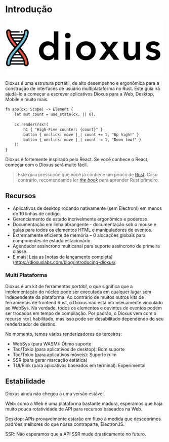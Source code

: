 # Introdução

![dioxuslogo](./images/dioxuslogo_full.png)

Dioxus é uma estrutura portátil, de alto desempenho e ergonômica para a construção de interfaces de usuário multiplataforma no Rust. Este guia irá ajudá-lo a começar a escrever aplicativos Dioxus para a Web, Desktop, Mobile e muito mais.

```rust, no_run
fn app(cx: Scope) -> Element {
    let mut count = use_state(cx, || 0);

    cx.render(rsx!(
        h1 { "High-Five counter: {count}" }
        button { onclick: move |_| count += 1, "Up high!" }
        button { onclick: move |_| count -= 1, "Down low!" }
    ))
}
```

Dioxus é fortemente inspirado pelo React. Se você conhece o React, começar com o Dioxus será muito fácil.

> Este guia pressupõe que você já conhece um pouco de [Rust](https://www.rust-lang.org/)! Caso contrário, recomendamos ler [_the book_](https://doc.rust-lang.org/book/ch01-00-getting-started.html) para aprender Rust primeiro.

## Recursos

- Aplicativos de desktop rodando nativamente (sem Electron!) em menos de 10 linhas de código.
- Gerenciamento de estado incrivelmente ergonômico e poderoso.
- Documentação em linha abrangente - documentação sob o mouse e guias para todos os elementos HTML e manipuladores de eventos.
- Extremamente eficiente de memória – 0 alocações globais para componentes de estado estacionário.
- Agendador assíncrono multicanal para suporte assíncrono de primeira classe.
- E mais! Leia as [notas de lançamento completa](https://dioxuslabs.com/blog/introducing-dioxus/.

### Multi Plataforma

Dioxus é um kit de ferramentas _portátil_, o que significa que a implementação do núcleo pode ser executada em qualquer lugar sem independente da plataforma. Ao contrário de muitos outros kits de ferramentas de frontend Rust, o Dioxus não está intrinsecamente vinculado ao WebSys. Na verdade, todos os elementos e ouvintes de eventos podem ser trocados em tempo de compilação. Por padrão, o Dioxus vem com o recurso `html` habilitado, mas isso pode ser desabilitado dependendo do seu renderizador de destino.

No momento, temos vários renderizadores de terceiros:

- WebSys (para WASM): Ótimo suporte
- Tao/Tokio (para aplicativos de desktop): Bom suporte
- Tao/Tokio (para aplicativos móveis): Suporte ruim
- SSR (para gerar marcação estática)
- TUI/Rink (para aplicativos baseados em terminal): Experimental

## Estabilidade

Dioxus ainda não chegou a uma versão estável.

Web: como a Web é uma plataforma bastante madura, esperamos que haja muito pouca rotatividade de API para recursos baseados na Web.

Desktop: APIs provavelmente estarão em fluxo à medida que descobrimos padrões melhores do que nossa contraparte, ElectronJS.

SSR: Não esperamos que a API SSR mude drasticamente no futuro.
